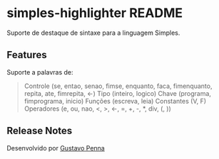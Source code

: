 # simples-highlighter README

Suporte de destaque de sintaxe para a linguagem Simples.

## Features

Suporte a palavras de:

> Controle   (se, entao, senao, fimse, enquanto, faca, fimenquanto, repita, ate, fimrepita, <-)
> Tipo       (inteiro, logico)
> Chave      (programa, fimprograma, inicio)
> Funções    (escreva, leia)
> Constantes (V, F)
> Operadores (e, ou, nao, <, >, <-, =, +, -, *, div, (, ))


## Release Notes

Desenvolvido por [Gustavo Penna](https://github.com/moreirapenna2)

